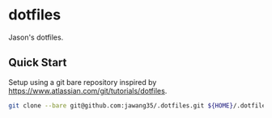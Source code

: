 # dotfiles

Jason's dotfiles.

## Quick Start

Setup using a git bare repository inspired by https://www.atlassian.com/git/tutorials/dotfiles.

```sh
git clone --bare git@github.com:jawang35/.dotfiles.git ${HOME}/.dotfiles.git && git --git-dir=${HOME}/.dotfiles.git --work-tree=${HOME} checkout && source ${HOME}/.bash_profile && df submodule update --init --recursive
```
